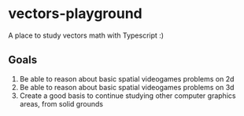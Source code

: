 # vectors-playground
A place to study vectors math with Typescript :)

## Goals
1. Be able to reason about basic spatial videogames problems on 2d
2. Be able to reason about basic spatial videogames problems on 3d
3. Create a good basis to continue studying other computer graphics areas, from solid grounds

